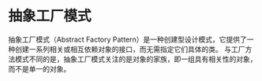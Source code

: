 # 抽象工厂模式

抽象工厂模式（Abstract Factory Pattern）是一种创建型设计模式，它提供了一种创建一系列相关或相互依赖对象的接口，而无需指定它们具体的类。
与工厂方法模式不同的是，抽象工厂模式关注的是对象的家族，即一组具有相关性的对象，而不是单一的对象。